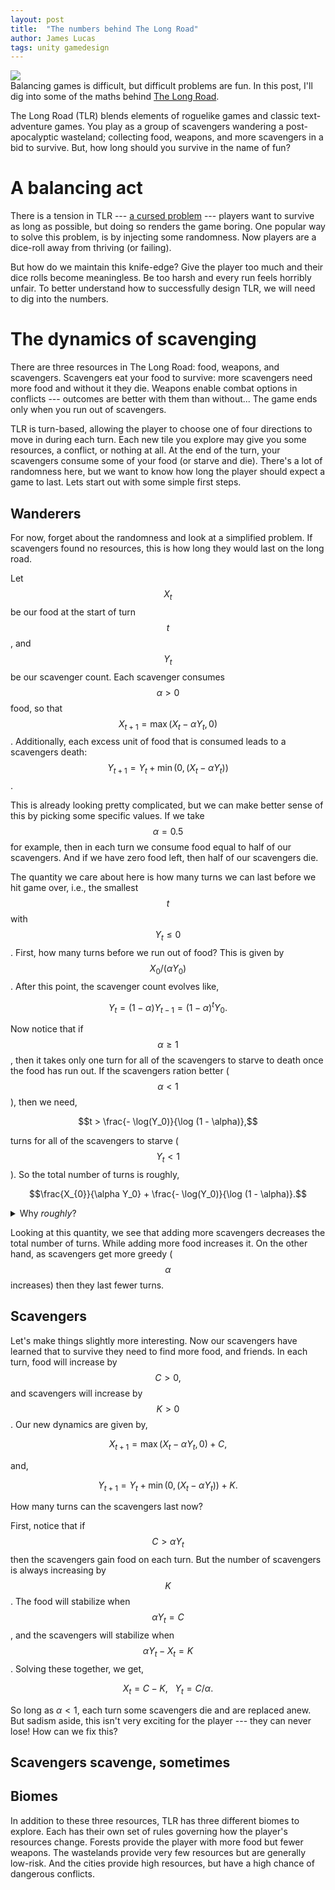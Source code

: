 ```yaml
---
layout: post
title:  "The numbers behind The Long Road"
author: James Lucas
tags: unity gamedesign
---
```


<img src="{{ site.baseurl }}/assets/images/posts/3/LongRoadJumpHD.gif" class="centered-full">\
Balancing games is difficult, but difficult problems are fun. In this post, I'll dig into some of the maths behind [The Long Road](https://www.glasstomegames.co.uk/home/the-long-road).

The Long Road (TLR) blends elements of roguelike games and classic text-adventure games. You play as a group of scavengers wandering a post-apocalyptic wasteland; collecting food, weapons, and more scavengers in a bid to survive. But, how long should you survive in the name of fun?

<script src="https://polyfill.io/v3/polyfill.min.js?features=es6"></script>
<script id="MathJax-script" async src="https://cdn.jsdelivr.net/npm/mathjax@3/es5/tex-mml-chtml.js"></script>

# A balancing act

There is a tension in TLR --- [a cursed problem](https://www.youtube.com/watch?v=8uE6-vIi1rQ) --- players want to survive as long as possible, but doing so renders the game boring. One popular way to solve this problem, is by injecting some randomness. Now players are a dice-roll away from thriving (or failing).

But how do we maintain this knife-edge? Give the player too much and their dice rolls become meaningless. Be too harsh and every run feels horribly unfair. To better understand how to successfully design TLR, we will need to dig into the numbers.

# The dynamics of scavenging

There are three resources in The Long Road: food, weapons, and scavengers. Scavengers eat your food to survive: more scavengers need more food and without it they die. Weapons enable combat options in conflicts --- outcomes are better with them than without... The game ends only when you run out of scavengers.

TLR is turn-based, allowing the player to choose one of four directions to move in during each turn. Each new tile you explore may give you some resources, a conflict, or nothing at all. At the end of the turn, your scavengers consume some of your food (or starve and die). There's a lot of randomness here, but we want to know how long the player should expect a game to last. Lets start out with some simple first steps.

## Wanderers

For now, forget about the randomness and look at a simplified problem. If scavengers found no resources, this is how long they would last on the long road.

Let $$X_t$$ be our food at the start of turn $$t$$, and $$Y_t$$ be our scavenger count. Each scavenger consumes $$\alpha > 0$$ food, so that $$X_{t+1} = \max(X_{t} - \alpha Y_{t}, 0)$$. Additionally, each excess unit of food that is consumed leads to a scavengers death: $$Y_{t+1} = Y_{t} + \min(0, (X_{t} - \alpha Y_{t}))$$.

This is already looking pretty complicated, but we can make better sense of this by picking some specific values. If we take $$\alpha = 0.5$$ for example, then in each turn we consume food equal to half of our scavengers. And if we have zero food left, then half of our scavengers die.

The quantity we care about here is how many turns we can last before we hit game over, i.e., the smallest $$t$$ with $$Y_{t} \leq 0$$. First, how many turns before we run out of food? This is given by $$X_{0} / (\alpha Y_{0})$$. After this point, the scavenger count evolves like,

$$Y_{t} = (1 - \alpha) Y_{t-1} = (1 - \alpha)^{t} Y_0.$$

Now notice that if $$\alpha \geq 1$$, then it takes only one turn for all of the scavengers to starve to death once the food has run out. If the scavengers ration better ($$\alpha < 1$$), then we need,


$$t > \frac{- \log(Y_0)}{\log (1 - \alpha)},$$

turns for all of the scavengers to starve ($$Y_t < 1$$). So the total number of turns is roughly,

$$\frac{X_{0}}{\alpha Y_0} + \frac{- \log(Y_0)}{\log (1 - \alpha)}.$$

<details>
<summary>Why <i>roughly</i>?</summary>
Remember that the food and scavenger counts are integers but we're ignoring rounding effects here for simplicity.
</details>

Looking at this quantity, we see that adding more scavengers decreases the total number of turns. While adding more food increases it. On the other hand, as scavengers get more greedy ($$\alpha$$ increases) then they last fewer turns.

## Scavengers

Let's make things slightly more interesting. Now our scavengers have learned that to survive they need to find more food, and friends. In each turn, food will increase by $$C > 0,$$ and scavengers will increase by $$K > 0$$. Our new dynamics are given by,

$$X_{t+1} = \max(X_{t} - \alpha Y_{t}, 0) + C,$$

and,

$$Y_{t+1} = Y_{t} + \min(0, (X_{t} - \alpha Y_{t})) + K.$$


How many turns can the scavengers last now?

First, notice that if $$C > \alpha Y_t$$ then the scavengers gain food on each turn. But the number of scavengers is always increasing by $$K$$. The food will stabilize when $$\alpha Y_t = C$$, and the scavengers will stabilize when $$\alpha Y_t - X_t = K$$. Solving these together, we get,

$$X_t = C - K,\:\:\: Y_t = C/\alpha.$$

So long as $\alpha < 1$, each turn some scavengers die and are replaced anew. But sadism aside, this isn't very exciting for the player --- they can never lose! How can we fix this?

## Scavengers scavenge, sometimes



## Biomes

In addition to these three resources, TLR has three different biomes to explore. Each has their own set of rules governing how the player's resources change. Forests provide the player with more food but fewer weapons. The wastelands provide very few resources but are generally low-risk. And the cities provide high resources, but have a high chance of dangerous conflicts.


